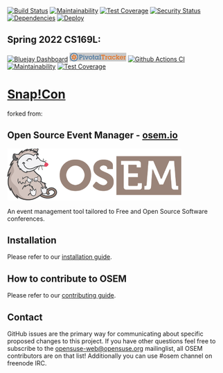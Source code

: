 [![Build Status](https://travis-ci.com/snap-cloud/snapcon.svg?branch=master)](https://travis-ci.com/snap-cloud/snapcon)
[![Maintainability](https://api.codeclimate.com/v1/badges/b7b0d559a03bf218663a/maintainability)](https://codeclimate.com/github/snap-cloud/snapcon/maintainability)
[![Test Coverage](https://api.codeclimate.com/v1/badges/b7b0d559a03bf218663a/test_coverage)](https://codeclimate.com/github/snap-cloud/snapcon/test_coverage)
[![Security Status](https://hakiri.io/github/snap-cloud/snapcon/master.svg)](https://hakiri.io/github/snap-cloud/snapcon/master)
[![Dependencies](https://badges.depfu.com/badges/8fcd630367d20f5b48d393774c00c5fd/overview.svg)](https://depfu.com/repos/snap-cloud/snapcon)
<a href="https://heroku.com/deploy?template=https://github.com/snap-cloud/snapcon/tree/v1.0">
  <img src="https://www.herokucdn.com/deploy/button.svg" height="20px" alt="Deploy">
</a>

## Spring 2022 CS169L:
[![Bluejay Dashboard](https://img.shields.io/badge/Bluejay-Dashboard_Snap!Con-blue.svg)](http://dashboard.bluejay.governify.io/dashboard/script/dashboardLoader.js?dashboardURL=https://reporter.bluejay.governify.io/api/v4/dashboards/tpa-CS169L-22-GH-yewchung_snapcon/main)
[![Pivotal Tracker](doc/pivotal_tracker_logo.png)](https://www.pivotaltracker.com/n/projects/2487653)
[![Github Actions CI](https://github.com/cs169L-spring2022-snapcon/snapcon/actions/workflows/rubyonrails.yml/badge.svg)](https://github.com/yewchung/snapcon/actions/workflows/rubyonrails.yml)
[![Maintainability](https://api.codeclimate.com/v1/badges/6b5dc427c6d2ae2b810e/maintainability)](https://codeclimate.com/github/cs169L-spring2022-snapcon/snapcon/maintainability)
[![Test Coverage](https://api.codeclimate.com/v1/badges/6b5dc427c6d2ae2b810e/test_coverage)](https://codeclimate.com/github/cs169L-spring2022-snapcon/snapcon/test_coverage)

# [Snap!Con](https://snapcon.org)
forked from:
## Open Source Event Manager - [osem.io](https://osem.io)

![OSEM Logo](doc/osem-logo.png)

An event management tool tailored to Free and Open Source Software conferences.

## Installation

Please refer to our [installation guide](INSTALL.md).

## How to contribute to OSEM

Please refer to our [contributing guide](CONTRIBUTING.md).

## Contact

GitHub issues are the primary way for communicating about specific proposed changes to this project. If you have other questions feel free to subscribe to the [opensuse-web@opensuse.org](http://lists.opensuse.org/opensuse-web/) mailinglist, all OSEM contributors are on that list! Additionally you can use #osem channel on freenode IRC.
